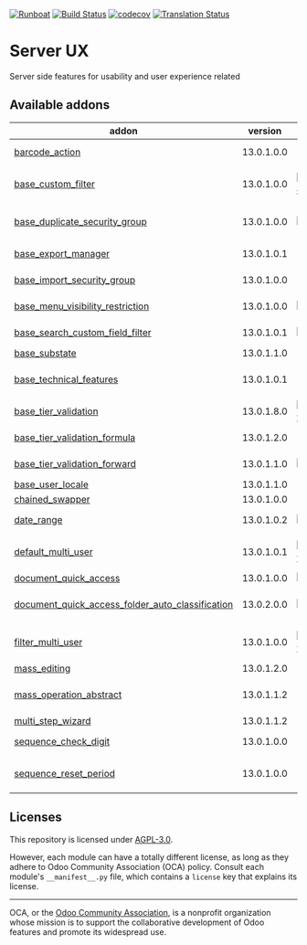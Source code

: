 
[![Runboat](https://img.shields.io/badge/runboat-Try%20me-875A7B.png)](https://runboat.odoo-community.org/builds?repo=OCA/server-ux&target_branch=13.0)
[![Build Status](https://travis-ci.com/OCA/server-ux.svg?branch=13.0)](https://travis-ci.com/OCA/server-ux)
[![codecov](https://codecov.io/gh/OCA/server-ux/branch/13.0/graph/badge.svg)](https://codecov.io/gh/OCA/server-ux)
[![Translation Status](https://translation.odoo-community.org/widgets/server-ux-13-0/-/svg-badge.svg)](https://translation.odoo-community.org/engage/server-ux-13-0/?utm_source=widget)

<!-- /!\ do not modify above this line -->

# Server UX

Server side features for usability and user experience related

<!-- /!\ do not modify below this line -->

<!-- prettier-ignore-start -->

[//]: # (addons)

Available addons
----------------
addon | version | maintainers | summary
--- | --- | --- | ---
[barcode_action](barcode_action/) | 13.0.1.0.0 |  | Allows to use barcodes as a launcher
[base_custom_filter](base_custom_filter/) | 13.0.1.0.0 | [![JordiMForgeFlow](https://github.com/JordiMForgeFlow.png?size=30px)](https://github.com/JordiMForgeFlow) | Add custom filters in standard filters and group by dropdowns
[base_duplicate_security_group](base_duplicate_security_group/) | 13.0.1.0.0 | [![chienandalu](https://github.com/chienandalu.png?size=30px)](https://github.com/chienandalu) | Adds a security group to restrict which users can copy records
[base_export_manager](base_export_manager/) | 13.0.1.0.1 |  | Manage model export profiles
[base_import_security_group](base_import_security_group/) | 13.0.1.0.0 |  | Group-based permissions for importing CSV files
[base_menu_visibility_restriction](base_menu_visibility_restriction/) | 13.0.1.0.0 | [![victoralmau](https://github.com/victoralmau.png?size=30px)](https://github.com/victoralmau) | Restrict (with groups) menu visibilty
[base_search_custom_field_filter](base_search_custom_field_filter/) | 13.0.1.0.1 | [![pedrobaeza](https://github.com/pedrobaeza.png?size=30px)](https://github.com/pedrobaeza) | Add custom filters for fields via UI
[base_substate](base_substate/) | 13.0.1.1.0 |  | Base Sub State
[base_technical_features](base_technical_features/) | 13.0.1.0.1 |  | Access to technical features without activating debug mode
[base_tier_validation](base_tier_validation/) | 13.0.1.8.0 | [![LoisRForgeFlow](https://github.com/LoisRForgeFlow.png?size=30px)](https://github.com/LoisRForgeFlow) | Implement a validation process based on tiers.
[base_tier_validation_formula](base_tier_validation_formula/) | 13.0.1.2.0 |  | Formulas for Base tier validation
[base_tier_validation_forward](base_tier_validation_forward/) | 13.0.1.1.0 | [![kittiu](https://github.com/kittiu.png?size=30px)](https://github.com/kittiu) | Forward option for base tiers
[base_user_locale](base_user_locale/) | 13.0.1.1.0 |  | User Locale Settings
[chained_swapper](chained_swapper/) | 13.0.1.0.0 |  | Chained Swapper
[date_range](date_range/) | 13.0.1.0.2 | [![lmignon](https://github.com/lmignon.png?size=30px)](https://github.com/lmignon) | Manage all kind of date range
[default_multi_user](default_multi_user/) | 13.0.1.0.1 | [![LoisRForgeFlow](https://github.com/LoisRForgeFlow.png?size=30px)](https://github.com/LoisRForgeFlow) | Allows to share user-defined defaults among several users.
[document_quick_access](document_quick_access/) | 13.0.1.0.0 | [![etobella](https://github.com/etobella.png?size=30px)](https://github.com/etobella) | Document quick access
[document_quick_access_folder_auto_classification](document_quick_access_folder_auto_classification/) | 13.0.2.0.0 | [![etobella](https://github.com/etobella.png?size=30px)](https://github.com/etobella) | Auto classification of Documents after reading a QR
[filter_multi_user](filter_multi_user/) | 13.0.1.0.0 | [![LoisRForgeFlow](https://github.com/LoisRForgeFlow.png?size=30px)](https://github.com/LoisRForgeFlow) | Allows to share user-defined filters filters among several users.
[mass_editing](mass_editing/) | 13.0.1.2.0 |  | Mass Editing
[mass_operation_abstract](mass_operation_abstract/) | 13.0.1.1.2 |  | Abstract Tools used for modules that realize operation onmany items
[multi_step_wizard](multi_step_wizard/) | 13.0.1.1.2 |  | Multi-Steps Wizards
[sequence_check_digit](sequence_check_digit/) | 13.0.1.0.0 |  | Adds a check digit on sequences
[sequence_reset_period](sequence_reset_period/) | 13.0.1.0.0 |  | Auto-generate yearly/monthly/weekly/daily sequence period ranges

[//]: # (end addons)

<!-- prettier-ignore-end -->

## Licenses

This repository is licensed under [AGPL-3.0](LICENSE).

However, each module can have a totally different license, as long as they adhere to Odoo Community Association (OCA)
policy. Consult each module's `__manifest__.py` file, which contains a `license` key
that explains its license.

----
OCA, or the [Odoo Community Association](http://odoo-community.org/), is a nonprofit
organization whose mission is to support the collaborative development of Odoo features
and promote its widespread use.
